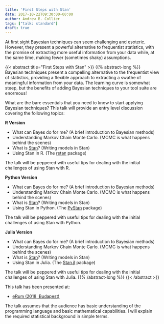 ```yaml
---
title: 'First Steps with Stan'
date: 2017-10-22T09:30:00+00:00
author: Andrew B. Collier
tags: ["talk: standard"]
draft: true
---
```


At first sight Bayesian techniques can seem challenging and esoteric. However, they present a powerful alternative to frequentist statistics, with the promise of extracting more useful information from your data while, at the same time, making fewer (sometimes shaky) assumptions.

{{< abstract title="First Steps with Stan" >}}
	{{% abstract-long %}}
Bayesian techniques present a compelling alternative to the frequentist view of statistics, providing a flexible approach to extracting a swathe of meaningful information from your data. The learning curve is somewhat steep, but the benefits of adding Bayesian techniques to your tool suite are enormous!

What are the bare essentials that you need to know to start applying Bayesian techniques? This talk will provide an entry level discussion covering the following topics:

<b>R Version</b>

- What can Bayes do for me? (A brief introduction to Bayesian methods)
- Understanding Markov Chain Monte Carlo. (MCMC is what happens behind the scenes)
- What is [Stan](http://mc-stan.org/)? (Writing models in Stan)
- Using Stan in R. (The [rstan](https://cran.r-project.org/web/packages/rstan/vignettes/rstan.html) package)

The talk will be peppered with useful tips for dealing with the initial challenges of using Stan with R.

<b>Python Version</b>

- What can Bayes do for me? (A brief introduction to Bayesian methods)
- Understanding Markov Chain Monte Carlo. (MCMC is what happens behind the scenes)
- What is [Stan](http://mc-stan.org/)? (Writing models in Stan)
- Using Stan in Python. (The [PyStan](https://pystan.readthedocs.io/en/latest/) package)

The talk will be peppered with useful tips for dealing with the initial challenges of using Stan with Python.

<b>Julia Version</b>

- What can Bayes do for me? (A brief introduction to Bayesian methods)
- Understanding Markov Chain Monte Carlo. (MCMC is what happens behind the scenes)
- What is [Stan](http://mc-stan.org/)? (Writing models in Stan)
- Using Stan in Julia. (The [Stan.jl](https://github.com/goedman/Stan.jl) package)

The talk will be peppered with useful tips for dealing with the initial challenges of using Stan with Julia.
	{{% /abstract-long %}}
{{< /abstract >}}

This talk has been presented at:

- [eRum (2018, Budapest)](https://2018.erum.io/)

The talk assumes that the audience has basic understanding of the programming language and basic mathematical capabilities. I will explain the required statistical background in simple terms.